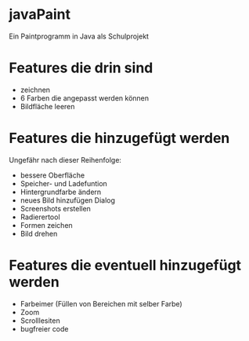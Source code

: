 # javaPaint
Ein Paintprogramm in Java als Schulprojekt

# Features die drin sind
- zeichnen
- 6 Farben die angepasst werden können
- Bildfläche leeren

# Features die hinzugefügt werden
Ungefähr nach dieser Reihenfolge:
- bessere Oberfläche
- Speicher- und Ladefuntion
- Hintergrundfarbe ändern
- neues Bild hinzufügen Dialog
- Screenshots erstellen
- Radierertool
- Formen zeichen
- Bild drehen

# Features die eventuell hinzugefügt werden
- Farbeimer (Füllen von Bereichen mit selber Farbe)
- Zoom
- Scrolllesiten
- bugfreier code
